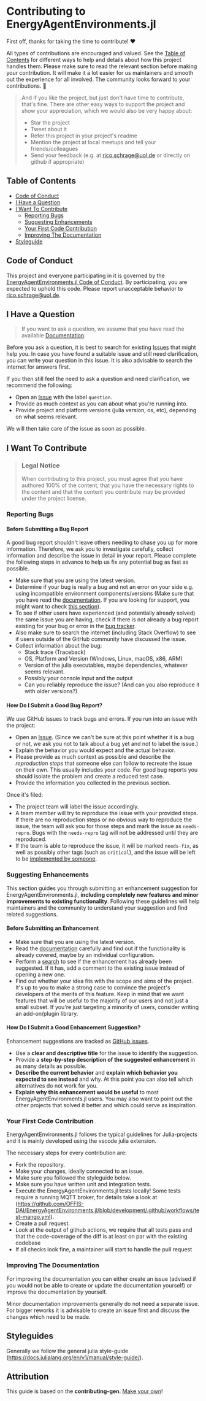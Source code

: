 <!-- omit in toc -->
# Contributing to EnergyAgentEnvironments.jl

First off, thanks for taking the time to contribute! ❤️

All types of contributions are encouraged and valued. See the [Table of Contents](#table-of-contents) for different ways to help and details about how this project handles them. Please make sure to read the relevant section before making your contribution. It will make it a lot easier for us maintainers and smooth out the experience for all involved. The community looks forward to your contributions. 🎉

> And if you like the project, but just don't have time to contribute, that's fine. There are other easy ways to support the project and show your appreciation, which we would also be very happy about:
> - Star the project
> - Tweet about it
> - Refer this project in your project's readme
> - Mention the project at local meetups and tell your friends/colleagues
> - Send your feedback (e.g. at rico.schrage@uol.de or directly on github if appropriate)

<!-- omit in toc -->
## Table of Contents

- [Code of Conduct](#code-of-conduct)
- [I Have a Question](#i-have-a-question)
- [I Want To Contribute](#i-want-to-contribute)
  - [Reporting Bugs](#reporting-bugs)
  - [Suggesting Enhancements](#suggesting-enhancements)
  - [Your First Code Contribution](#your-first-code-contribution)
  - [Improving The Documentation](#improving-the-documentation)
- [Styleguide](#styleguides)


## Code of Conduct

This project and everyone participating in it is governed by the
[EnergyAgentEnvironments.jl Code of Conduct](https://github.com/OFFIS-DAI/EnergyAgentEnvironments.jl/blob/master/CODE_OF_CONDUCT.md).
By participating, you are expected to uphold this code. Please report unacceptable behavior
to <rico.schrage@uol.de>.


## I Have a Question

> If you want to ask a question, we assume that you have read the available [Documentation](https://offis-dai.github.io/EnergyAgentEnvironments.jl/stable/).

Before you ask a question, it is best to search for existing [Issues](https://github.com/OFFIS-DAI/EnergyAgentEnvironments.jl/issues) that might help you. In case you have found a suitable issue and still need clarification, you can write your question in this issue. It is also advisable to search the internet for answers first.

If you then still feel the need to ask a question and need clarification, we recommend the following:

- Open an [Issue](https://github.com/OFFIS-DAI/EnergyAgentEnvironments.jl/issues/new) with the label `question`.
- Provide as much context as you can about what you're running into.
- Provide project and platform versions (julia version, os, etc), depending on what seems relevant.

We will then take care of the issue as soon as possible.

## I Want To Contribute

> ### Legal Notice <!-- omit in toc -->
> When contributing to this project, you must agree that you have authored 100% of the content, that you have the necessary rights to the content and that the content you contribute may be provided under the project license.

### Reporting Bugs

<!-- omit in toc -->
#### Before Submitting a Bug Report

A good bug report shouldn't leave others needing to chase you up for more information. Therefore, we ask you to investigate carefully, collect information and describe the issue in detail in your report. Please complete the following steps in advance to help us fix any potential bug as fast as possible.

- Make sure that you are using the latest version.
- Determine if your bug is really a bug and not an error on your side e.g. using incompatible environment components/versions (Make sure that you have read the [documentation](https://offis-dai.github.io/EnergyAgentEnvironments.jl/stable/). If you are looking for support, you might want to check [this section](#i-have-a-question)).
- To see if other users have experienced (and potentially already solved) the same issue you are having, check if there is not already a bug report existing for your bug or error in the [bug tracker](https://github.com/OFFIS-DAI/EnergyAgentEnvironments.jl/issues?q=label%3Abug).
- Also make sure to search the internet (including Stack Overflow) to see if users outside of the GitHub community have discussed the issue.
- Collect information about the bug:
  - Stack trace (Traceback)
  - OS, Platform and Version (Windows, Linux, macOS, x86, ARM)
  - Version of the julia executables, maybe dependencies, whatever seems relevant.
  - Possibly your console input and the output
  - Can you reliably reproduce the issue? (And can you also reproduce it with older versions?)

<!-- omit in toc -->
#### How Do I Submit a Good Bug Report?

We use GitHub issues to track bugs and errors. If you run into an issue with the project:

- Open an [Issue](https://github.com/OFFIS-DAI/EnergyAgentEnvironments.jl/issues/new). (Since we can't be sure at this point whether it is a bug or not, we ask you not to talk about a bug yet and not to label the issue.)
- Explain the behavior you would expect and the actual behavior.
- Please provide as much context as possible and describe the *reproduction steps* that someone else can follow to recreate the issue on their own. This usually includes your code. For good bug reports you should isolate the problem and create a reduced test case.
- Provide the information you collected in the previous section.

Once it's filed:

- The project team will label the issue accordingly.
- A team member will try to reproduce the issue with your provided steps. If there are no reproduction steps or no obvious way to reproduce the issue, the team will ask you for those steps and mark the issue as `needs-repro`. Bugs with the `needs-repro` tag will not be addressed until they are reproduced.
- If the team is able to reproduce the issue, it will be marked `needs-fix`, as well as possibly other tags (such as `critical`), and the issue will be left to be [implemented by someone](#your-first-code-contribution).



### Suggesting Enhancements

This section guides you through submitting an enhancement suggestion for EnergyAgentEnvironments.jl, **including completely new features and minor improvements to existing functionality**. Following these guidelines will help maintainers and the community to understand your suggestion and find related suggestions.

<!-- omit in toc -->
#### Before Submitting an Enhancement

- Make sure that you are using the latest version.
- Read the [documentation](https://offis-dai.github.io/EnergyAgentEnvironments.jl/stable/) carefully and find out if the functionality is already covered, maybe by an individual configuration.
- Perform a [search](https://github.com/OFFIS-DAI/EnergyAgentEnvironments.jl/issues) to see if the enhancement has already been suggested. If it has, add a comment to the existing issue instead of opening a new one.
- Find out whether your idea fits with the scope and aims of the project. It's up to you to make a strong case to convince the project's developers of the merits of this feature. Keep in mind that we want features that will be useful to the majority of our users and not just a small subset. If you're just targeting a minority of users, consider writing an add-on/plugin library.

<!-- omit in toc -->
#### How Do I Submit a Good Enhancement Suggestion?

Enhancement suggestions are tracked as [GitHub issues](https://github.com/OFFIS-DAI/EnergyAgentEnvironments.jl/issues).

- Use a **clear and descriptive title** for the issue to identify the suggestion.
- Provide a **step-by-step description of the suggested enhancement** in as many details as possible.
- **Describe the current behavior** and **explain which behavior you expected to see instead** and why. At this point you can also tell which alternatives do not work for you.
- **Explain why this enhancement would be useful** to most EnergyAgentEnvironments.jl users. You may also want to point out the other projects that solved it better and which could serve as inspiration.

### Your First Code Contribution

EnergyAgentEnvironments.jl follows the typical guidelines for Julia-projects and it is mainly developed using the vscode julia extension. 

The necessary steps for every contribution are:
* Fork the repository.
* Make your changes, ideally connected to an issue.
* Make sure you followed the styleguide below.
* Make sure you have written unit and integration tests.
* Execute the EnergyAgentEnvironments.jl tests locally! Some tests require a running MQTT broker, for details take a look at (https://github.com/OFFIS-DAI/EnergyAgentEnvironments.jl/blob/development/.github/workflows/test-mango.yml).
* Create a pull request.
* Look at the output of github actions, we require that all tests pass and that the code-coverage of the diff is at least on par with the existing codebase
* If all checks look fine, a maintainer will start to handle the pull request 

### Improving The Documentation

For improving the documentation you can either create an issue (advised if you would not be able to create or update the documentation yourself) or improve the documentation by yourself.

Minor documentation improvements generally do not need a separate issue. For bigger reworks it is advisable to create an issue first and discuss the changes which need to be made.

## Styleguides

Generally we follow the general julia style-guide (https://docs.julialang.org/en/v1/manual/style-guide/).


<!-- omit in toc -->
## Attribution
This guide is based on the **contributing-gen**. [Make your own](https://github.com/bttger/contributing-gen)!
